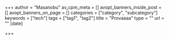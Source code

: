 +++
author = "Masanobu"
av_cpm_meta = []
avopt_banners_inside_post = []
avopt_banners_on_page = []
categories = ["category", "subcategory"]
keywords = ["tech"]
tags = ["tag1", "tag2"]
title = "Provaaaa"
type = ""
url = ""
[date]

+++

<!--more-->
